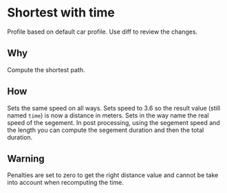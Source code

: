 # Shortest with time

Profile based on default car profile. Use diff to review the changes.

## Why
Compute the shortest path.

## How
Sets the same speed on all ways.
Sets speed to 3.6 so the result value (still named `time`) is now a distance in meters.
Sets in the way name the real speed of the segement. In post processing, using the segement speed and the length you can compute the segement duration and then the total duration.

## Warning
Penalties are set to zero to get the right distance value and cannot be take into account when recomputing the time.
